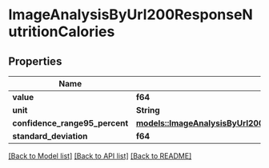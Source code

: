 # ImageAnalysisByUrl200ResponseNutritionCalories

## Properties

Name | Type | Description | Notes
------------ | ------------- | ------------- | -------------
**value** | **f64** |  | 
**unit** | **String** |  | 
**confidence_range95_percent** | [**models::ImageAnalysisByUrl200ResponseNutritionCaloriesConfidenceRange95Percent**](imageAnalysisByURL_200_response_nutrition_calories_confidenceRange95Percent.md) |  | 
**standard_deviation** | **f64** |  | 

[[Back to Model list]](../README.md#documentation-for-models) [[Back to API list]](../README.md#documentation-for-api-endpoints) [[Back to README]](../README.md)


